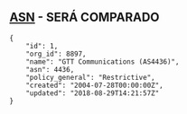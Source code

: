 ## [ASN](https://www.peeringdb.com/api/net) - SERÁ COMPARADO
```
{
    "id": 1, 
    "org_id": 8897, 
    "name": "GTT Communications (AS4436)", 
    "asn": 4436, 
    "policy_general": "Restrictive", 
    "created": "2004-07-28T00:00:00Z", 
    "updated": "2018-08-29T14:21:57Z"
}
```

